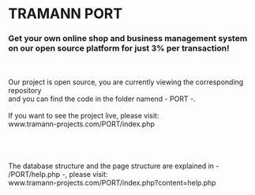 # TRAMANN PORT
<h3>Get your own online shop and business management system on our open source platform for just 3% per transaction!</h3>
<br>
<br>Our project is open source, you are currently viewing the corresponding repository
<br>and you can find the code in the folder namend - PORT -.
<br>
<br>If you want to see the project live, please visit:
<br>www.tramann-projects.com/PORT/index.php
<br>
<br>
<br>
<br>
<br>The database structure and the page structure are explained in - /PORT/help.php -, please visit:
<br>www.tramann-projects.com/PORT/index.php?content=help.php
